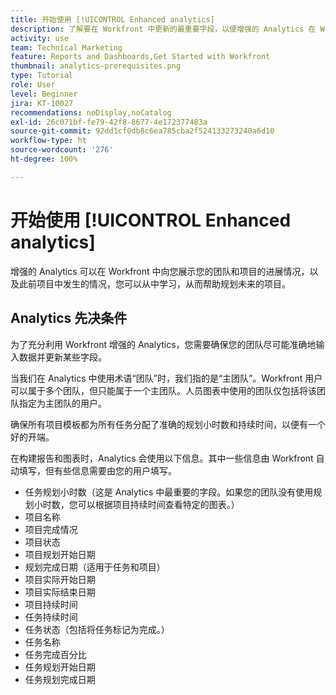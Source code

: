 ```yaml
---
title: 开始使用 [!UICONTROL Enhanced analytics]
description: 了解要在 Workfront 中更新的最重要字段，以便增强的 Analytics 在 Workfront 中向您展示您的团队和项目的进展情况。
activity: use
team: Technical Marketing
feature: Reports and Dashboards,Get Started with Workfront
thumbnail: analytics-prerequisites.png
type: Tutorial
role: User
level: Beginner
jira: KT-10027
recommendations: noDisplay,noCatalog
exl-id: 26c071bf-fe79-42f8-8677-4e172377483a
source-git-commit: 92dd1cf0db8c6ea785cba2f524133273240a6d10
workflow-type: ht
source-wordcount: '276'
ht-degree: 100%

---
```


# 开始使用 [!UICONTROL Enhanced analytics]

增强的 Analytics 可以在 Workfront 中向您展示您的团队和项目的进展情况，以及此前项目中发生的情况，您可以从中学习，从而帮助规划未来的项目。

## Analytics 先决条件

为了充分利用 Workfront 增强的 Analytics，您需要确保您的团队尽可能准确地输入数据并更新某些字段。

当我们在 Analytics 中使用术语“团队”时，我们指的是“主团队”。Workfront 用户可以属于多个团队，但只能属于一个主团队。人员图表中使用的团队仅包括将该团队指定为主团队的用户。

确保所有项目模板都为所有任务分配了准确的规划小时数和持续时间，以便有一个好的开端。

在构建报告和图表时，Analytics 会使用以下信息。其中一些信息由 Workfront 自动填写，但有些信息需要由您的用户填写。

* 任务规划小时数（这是 Analytics 中最重要的字段。如果您的团队没有使用规划小时数，您可以根据项目持续时间查看特定的图表。）
* 项目名称
* 项目完成情况
* 项目状态
* 项目规划开始日期
* 规划完成日期（适用于任务和项目）
* 项目实际开始日期
* 项目实际结束日期
* 项目持续时间
* 任务持续时间
* 任务状态（包括将任务标记为完成。）
* 任务名称
* 任务完成百分比
* 任务规划开始日期
* 任务规划完成日期
